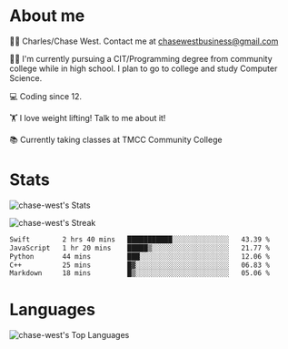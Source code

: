 # About me
🙋‍♂️ Charles/Chase West. Contact me at chasewestbusiness@gmail.com

👨‍🎓 I'm currently pursuing a CIT/Programming degree from community college
while in high school. I plan to go to college and study Computer Science. 

💻 Coding since 12.

🏋️ I love weight lifting! Talk to me about it! 

📚 Currently taking classes at TMCC Community College 

# Stats 

![chase-west's Stats](https://github-readme-stats.vercel.app/api?username=chase-west&theme=prussian&show_icons=true&hide_border=false&count_private=true)


![chase-west's Streak](https://github-readme-streak-stats.herokuapp.com/?user=chase-west&theme=prussian&hide_border=false)

<!--START_SECTION:waka-->

```txt
Swift        2 hrs 40 mins   ███████████░░░░░░░░░░░░░░   43.39 %
JavaScript   1 hr 20 mins    █████▒░░░░░░░░░░░░░░░░░░░   21.77 %
Python       44 mins         ███░░░░░░░░░░░░░░░░░░░░░░   12.06 %
C++          25 mins         █▓░░░░░░░░░░░░░░░░░░░░░░░   06.83 %
Markdown     18 mins         █▒░░░░░░░░░░░░░░░░░░░░░░░   05.06 %
```

<!--END_SECTION:waka-->


# Languages 
![chase-west's Top Languages](https://github-readme-stats.vercel.app/api/top-langs/?username=chase-west&theme=prussian&show_icons=true&hide_border=false&layout=compact)


